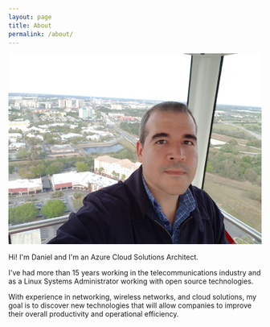 ```yaml
---
layout: page
title: About
permalink: /about/
---
```

![Daniel Fajardo Valenti profile picture](/static/daniel-fajardo-valenti.png)

Hi! I'm Daniel and I'm an Azure Cloud Solutions Architect.

I've had more than 15 years working in the telecommunications industry and as a Linux Systems Administrator working with open source technologies.

With experience in networking, wireless networks, and cloud solutions, my goal is to discover new technologies that will allow companies to improve their overall productivity and operational efficiency.

